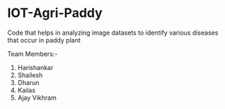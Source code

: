 # IOT-Agri-Paddy
Code that helps in analyzing image datasets to identify various diseases that occur in paddy plant

Team Members:-
1. Harishankar
2. Shailesh
3. Dharun
4. Kailas
5. Ajay Vikhram
